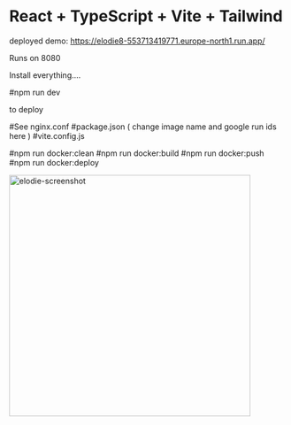 # React + TypeScript + Vite + Tailwind

deployed demo: https://elodie8-553713419771.europe-north1.run.app/

Runs on 8080

Install everything.... 

#npm run dev


to deploy

#See nginx.conf
#package.json ( change image name and google run ids here ) 
#vite.config.js

#npm run docker:clean 
#npm run docker:build
#npm run docker:push  
#npm run docker:deploy


<img width="436" alt="elodie-screenshot" src="https://github.com/user-attachments/assets/5740eab3-c91c-4b57-97c3-ed68ba36a3ff" />
